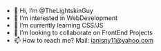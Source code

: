- 👋 Hi, I’m @TheLightskinGuy
- 👀 I’m interested in WebDevelopment
- 🌱 I’m currently learning CSS/JS
- 💞️ I’m looking to collaborate on FrontEnd Projects
- 📫 How to reach me? Mail: ianisny11@yahoo.com

<!---
TheLightskinGuy/TheLightskinGuy is a ✨ special ✨ repository because its `README.md` (this file) appears on your GitHub profile.
You can click the Preview link to take a look at your changes.
--->
